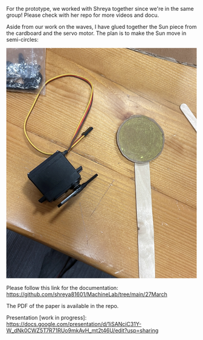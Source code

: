 For the prototype, we worked with Shreya together since we're in the same group! Please check with her repo for more videos and docu.

Aside from our work on the waves, I have glued together the Sun piece from the cardboard and the servo motor. The plan is to make the Sun move in semi-circles:

![servo-sun.jpg](servo-sun.jpg)

Please follow this link for the documentation: https://github.com/shreya81601/MachineLab/tree/main/27March

The PDF of the paper is available in the repo.

Presentation [work in progress]: https://docs.google.com/presentation/d/1iSANciC31Y-W_dNk0CWZ5T7R71RUo9mkAvH_mt2t46U/edit?usp=sharing 

